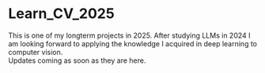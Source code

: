 # Learn_CV_2025
This is one of my longterm projects in 2025. After studying LLMs in 2024 I am looking forward to applying the knowledge I acquired in deep learning to computer vision.<br>
Updates coming as soon as they are here.
